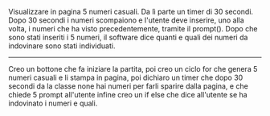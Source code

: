 Visualizzare in pagina 5 numeri casuali.
Da lì parte un timer di 30 secondi.
Dopo 30 secondi i numeri scompaiono e l'utente deve inserire, uno alla volta, i numeri che ha visto precedentemente, tramite il prompt().
Dopo che sono stati inseriti i 5 numeri, il software dice quanti e quali dei numeri da indovinare sono stati individuati.

------------------------------------------------------------------------------------------------------------------------------

 Creo un bottone che fa iniziare la partita, poi creo un ciclo for che genera 5 numeri casuali  e li stampa in pagina, poi dichiaro un timer che dopo 30 secondi da la classe none hai numeri per farli sparire dalla pagina, e che chiede 5 prompt all'utente infine creo un if else  che dice all'utente se ha indovinato i numeri e quali. 